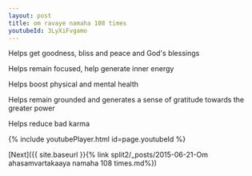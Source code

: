 ```yaml
---
layout: post
title: om ravaye namaha 108 times
youtubeId: 3LyXiFvgamo
---
```

 
 
Helps get goodness, bliss and peace and God's blessings
 
Helps remain focused, help generate inner energy 
 
Helps boost physical and mental health 
 
Helps remain grounded and generates a sense of gratitude towards the greater power 
 
Helps reduce bad karma
 
 
 
 


{% include youtubePlayer.html id=page.youtubeId %}
 
[Next]({{ site.baseurl }}{% link  split2/_posts/2015-06-21-Om ahasamvartakaaya namaha 108 times.md%})
 
